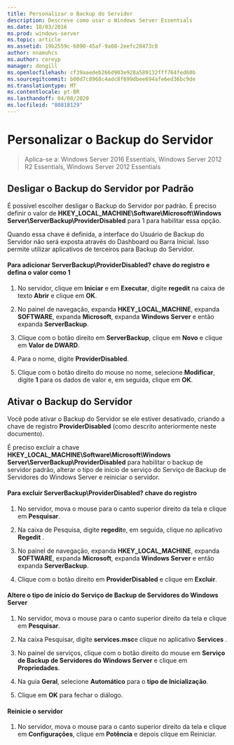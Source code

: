 ```yaml
---
title: Personalizar o Backup do Servidor
description: Descreve como usar o Windows Server Essentials
ms.date: 10/03/2016
ms.prod: windows-server
ms.topic: article
ms.assetid: 19b2559c-6090-45af-9a08-2eefc28473c8
author: nnamuhcs
ms.author: coreyp
manager: dongill
ms.openlocfilehash: cf39aaedeb266d903e928a589132fff764fed60b
ms.sourcegitcommit: b00d7c8968c4adc8f699dbee694afe6ed36bc9de
ms.translationtype: MT
ms.contentlocale: pt-BR
ms.lasthandoff: 04/08/2020
ms.locfileid: "80818129"
---
```

# <a name="customize-server-backup"></a>Personalizar o Backup do Servidor

>Aplica-se a: Windows Server 2016 Essentials, Windows Server 2012 R2 Essentials, Windows Server 2012 Essentials

## <a name="turn-off-server-backup-by-default"></a>Desligar o Backup do Servidor por Padrão  
 É possível escolher desligar o Backup do Servidor por padrão. É preciso definir o valor de **HKEY_LOCAL_MACHINE\Software\Microsoft\Windows Server\ServerBackup\ProviderDisabled** para 1 para habilitar essa opção.  
  
 Quando essa chave é definida, a interface do Usuário de Backup do Servidor não será exposta através do Dashboard ou Barra Inicial. Isso permite utilizar aplicativos de terceiros para Backup do Servidor.  
  
#### <a name="to-add-serverbackupproviderdisabled-registry-key-and-set-the-value-to-1"></a>Para adicionar ServerBackup\ProviderDisabled? chave do registro e defina o valor como 1  
  
1.  No servidor, clique em **Iniciar** e em **Executar**, digite **regedit** na caixa de texto **Abrir** e clique em **OK**.  
  
2.  No painel de navegação, expanda **HKEY_LOCAL_MACHINE**, expanda **SOFTWARE**, expanda **Microsoft**, expanda **Windows Server** e então expanda **ServerBackup**.  
  
3.  Clique com o botão direito em **ServerBackup**, clique em **Novo** e clique em **Valor de DWARD**.  
  
4.  Para o nome, digite **ProviderDisabled**.  
  
5.  Clique com o botão direito do mouse no nome, selecione **Modificar**, digite **1** para os dados de valor e, em seguida, clique em **OK**.  
  
## <a name="turn-on-server-backup"></a>Ativar o Backup do Servidor  
 Você pode ativar o Backup do Servidor se ele estiver desativado, criando a chave de registro **ProviderDisabled** (como descrito anteriormente neste documento).  
  
 É preciso excluir a chave **HKEY_LOCAL_MACHINE\Software\Microsoft\Windows Server\ServerBackup\ProviderDisabled** para habilitar o backup de servidor padrão, alterar o tipo de início de serviço do Serviço de Backup de Servidores do Windows Server e reiniciar o servidor.  
  
#### <a name="to-delete-serverbackupproviderdisabled-registry-key"></a>Para excluir ServerBackup\ProviderDisabled? chave do registro  
  
1.  No servidor, mova o mouse para o canto superior direito da tela e clique em **Pesquisar**.  
  
2.  Na caixa de Pesquisa, digite **regedit**e, em seguida, clique no aplicativo **Regedit** .  
  
3.  No painel de navegação, expanda **HKEY_LOCAL_MACHINE**, expanda **SOFTWARE**, expanda **Microsoft**, expanda **Windows Server** e então expanda **ServerBackup**.  
  
4.  Clique com o botão direito em **ProviderDisabled** e clique em **Excluir**.  
  
#### <a name="change-the-start-type-of-windows-server-server-backup-service"></a>Altere o tipo de início do Serviço de Backup de Servidores do Windows Server  
  
1.  No servidor, mova o mouse para o canto superior direito da tela e clique em **Pesquisar**.  
  
2.  Na caixa Pesquisar, digite **services.msc**e clique no aplicativo **Services** .  
  
3.  No painel de serviços, clique com o botão direito do mouse em **Serviço de Backup de Servidores do Windows Server** e clique em **Propriedades**.  
  
4.  Na guia **Geral**, selecione **Automático** para o **tipo de Inicialização**.  
  
5.  Clique em **OK** para fechar o diálogo.  
  
#### <a name="restart-the-server"></a>Reinicie o servidor  
  
1.  No servidor, mova o mouse para o canto superior direito da tela e clique em **Configurações**, clique em **Potência** e depois clique em Reiniciar.